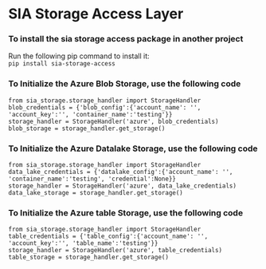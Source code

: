 # SIA Storage Access Layer

### To install the sia storage access package in another project
Run the following pip command to install it:\
`pip install sia-storage-access`

### To Initialize the Azure Blob Storage, use the following code
```
from sia_storage.storage_handler import StorageHandler
blob_credentials = {'blob_config':{'account_name': '', 'account_key':'', 'container_name':'testing'}}
storage_handler = StorageHandler('azure', blob_credentials)
blob_storage = storage_handler.get_storage()
```
### To Initialize the Azure Datalake Storage, use the following code
```
from sia_storage.storage_handler import StorageHandler
data_lake_credentials = {'datalake_config':{'account_name': '', 'container_name':'testing', 'credential':None}}
storage_handler = StorageHandler('azure', data_lake_credentials)
data_lake_storage = storage_handler.get_storage()
```
### To Initialize the Azure table Storage, use the following code
```
from sia_storage.storage_handler import StorageHandler
table_credentials = {'table_config':{'account_name': '', 'account_key':'', 'table_name':'testing'}}
storage_handler = StorageHandler('azure', table_credentials)
table_storage = storage_handler.get_storage()
```
